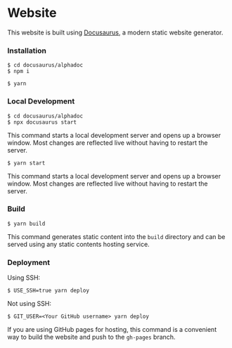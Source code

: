 # Website

This website is built using [Docusaurus](https://docusaurus.io/), a modern static website generator.

### Installation

```
$ cd docusaurus/alphadoc
$ npm i
```

```
$ yarn
```

### Local Development

```
$ cd docusaurus/alphadoc
$ npx docusaurus start
```

This command starts a local development server and opens up a browser window. Most changes are reflected live without having to restart the server.

```
$ yarn start
```

This command starts a local development server and opens up a browser window. Most changes are reflected live without having to restart the server.

### Build

```
$ yarn build
```

This command generates static content into the `build` directory and can be served using any static contents hosting service.

### Deployment

Using SSH:

```
$ USE_SSH=true yarn deploy
```

Not using SSH:

```
$ GIT_USER=<Your GitHub username> yarn deploy
```

If you are using GitHub pages for hosting, this command is a convenient way to build the website and push to the `gh-pages` branch.
